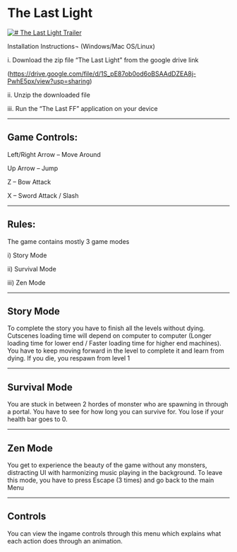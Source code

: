 # The Last Light 



[![# The Last Light Trailer](https://images-wixmp-ed30a86b8c4ca887773594c2.wixmp.com/f/e9e26a99-88d7-40d7-92b8-9ff0bd8de23d/dg3vj4m-2f0cd794-62f4-4aba-a55f-2dd8f51ac255.png/v1/fit/w_828,h_1172/the_last_light_poster_final_by_udaria_dg3vj4m-414w-2x.png?token=eyJ0eXAiOiJKV1QiLCJhbGciOiJIUzI1NiJ9.eyJzdWIiOiJ1cm46YXBwOjdlMGQxODg5ODIyNjQzNzNhNWYwZDQxNWVhMGQyNmUwIiwiaXNzIjoidXJuOmFwcDo3ZTBkMTg4OTgyMjY0MzczYTVmMGQ0MTVlYTBkMjZlMCIsIm9iaiI6W1t7ImhlaWdodCI6Ijw9MTgxMyIsInBhdGgiOiJcL2ZcL2U5ZTI2YTk5LTg4ZDctNDBkNy05MmI4LTlmZjBiZDhkZTIzZFwvZGczdmo0bS0yZjBjZDc5NC02MmY0LTRhYmEtYTU1Zi0yZGQ4ZjUxYWMyNTUucG5nIiwid2lkdGgiOiI8PTEyODAifV1dLCJhdWQiOlsidXJuOnNlcnZpY2U6aW1hZ2Uub3BlcmF0aW9ucyJdfQ.cVIdPJOMTNNX4KzMfcREnOpNMVjJog3LweDN3kgaTSs)](https://www.youtube.com/watch?v=THoo8PgohL4)


Installation Instructions¬ (Windows/Mac OS/Linux)


i.	Download the zip file “The Last Light” from the google drive link

 (https://drive.google.com/file/d/1S_pE87ob0od6oBSAAdDZEA8j-PwhE5px/view?usp=sharing)

ii.	Unzip the downloaded file

iii.	Run the “The Last FF” application on your device

--------------------------------------------------------------------------------------------------------------------------------------------------------------------

## Game Controls:

Left/Right Arrow – Move Around

Up Arrow – Jump

Z – Bow Attack

X – Sword Attack / Slash

---------------------------------------------------------------------------------------------------------------------------------------------------------------------

## Rules:

The game contains mostly 3 game modes 

i)	Story Mode

ii)	Survival Mode

iii)	Zen Mode



--------------------------------------------------------------------------------------------------------------------------------------------------------------------

## Story Mode

To complete the story you have to finish all the levels without dying. 
Cutscenes loading time will depend on computer to computer (Longer loading time for lower end / Faster loading time for higher end machines). 
You have to keep moving forward in the level to complete it and learn from dying.
If you die, you respawn from level 1

--------------------------------------------------------------------------------------------------------------------------------------------------------------------

## Survival Mode

You are stuck in between 2 hordes of monster who are spawning in through a portal. You have to see for how long you can survive for.
You lose if your health bar goes to 0.

--------------------------------------------------------------------------------------------------------------------------------------------------------------------

## Zen Mode

You get to experience the beauty of the game without any monsters, distracting UI with harmonizing music playing in the background.
To leave this mode, you have to press Escape (3 times) and go back to the main Menu

--------------------------------------------------------------------------------------------------------------------------------------------------------------------

## Controls

You can view the ingame controls through this menu which explains what each action does through an animation.
 



